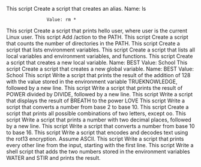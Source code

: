 This script Create a script that creates an alias.
                   Name: ls

                   Value: rm *
This script Create a script that prints hello user, where user is the current Linux user.
This script Add /action to the PATH. 
This script Create a script that counts the number of directories in the PATH.
This script Create a script that lists environment variables.
This script Create a script that lists all local variables and environment variables, and functions.
This script Create a script that creates a new local variable.
                   Name: BEST
                   Value: School
This script Create a script that creates a new global variable.
                   Name: BEST
                   Value: School 
This script Write a script that prints the result of the addition of 128 with the value stored in the environment variable TRUEKNOWLEDGE, followed by a new line.
This script Write a script that prints the result of POWER divided by DIVIDE, followed by a new line.
This script Write a script that displays the result of BREATH to the power LOVE
This script Write a script that converts a number from base 2 to base 10.
This script Create a script that prints all possible combinations of two letters, except oo.
This script Write a script that prints a number with two decimal places, followed by a new line.
This script Write a script that converts a number from base 10 to base 16.
This script Write a script that encodes and decodes text using the rot13 encryption. Assume ASCII.
This script Write a script that prints every other line from the input, starting with the first line.
This script Write a shell script that adds the two numbers stored in the environment variables WATER and STIR and prints the result.
